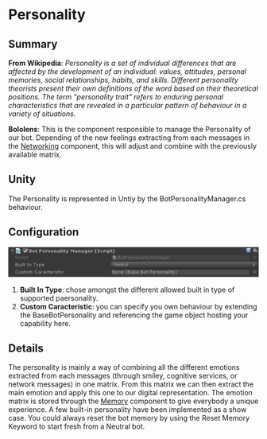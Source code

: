 Personality
===========

## Summary
**From Wikipedia**: *Personality is a set of individual differences that are affected by the development of an individual: values, attitudes, personal memories, social relationships, habits, and skills. Different personality theorists present their own definitions of the word based on their theoretical positions. The term "personality trait" refers to enduring personal characteristics that are revealed in a particular pattern of behaviour in a variety of situations.*

**Bololens**: This is the component responsible to manage the Personality of our bot. Depending of the new feelings extracting from each messages in the [Networking](Networking.md) component, this will adjust and combine with the previously available matrix.

## Unity
The Personality is represented in Untiy by the BotPersonalityManager.cs behaviour.

## Configuration
![Configuration](Pictures/Personality.png)

1. **Built In Type**: chose amongst the different allowed built in type of supported paersonality.
2. **Custom Caracteristic**: you can specify you own behaviour by extending the BaseBotPersonality and referencing the game object hosting your capability here.

## Details
The personality is mainly a way of combining all the different emotions extracted from each messages (through smiley, cognitive services, or network messages) in one matrix. From this matrix we can then extract the main emotion and apply this one to our digital representation. The emotion matrix is stored through the [Memory](Memory.md) component to give everybody a unique experience. A few built-in personality have been implemented as a show case. You could always reset the bot memory by using the Reset Memory Keyword to start fresh from a Neutral bot.